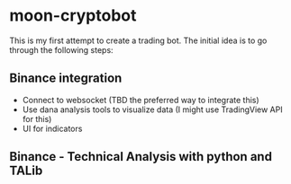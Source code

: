 # moon-cryptobot

This is my first attempt to create a trading bot. The initial idea is to go through the following steps:

## Binance integration

* Connect to websocket (TBD the preferred way to integrate this)
* Use dana analysis tools to visualize data (I might use TradingView API for this)
* UI for indicators

## Binance - Technical Analysis with python and TALib



